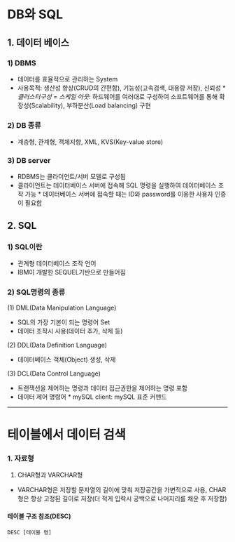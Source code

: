 # DB와 SQL
## 1. 데이터 베이스
### 1) DBMS
- 데이터를 효율적으로 관리하는 System
- 사용목적: 생산성 향상(CRUD의 간편함), 기능성(고속검색, 대용량 저장), 신뢰성
  \* _클러스터구성 = 스케일 아웃_: 하드웨어를 여러대로 구성하여 소프트웨어를 통해 확장성(Scalability), 부하분산(Load balancing) 구현
### 2) DB 종류
- 계층형, 관계형, 객체지향, XML, KVS(Key-value store)
### 3) DB server
- RDBMS는 클라이언트/서버 모델로 구성됨
- 클라이언트는 데이터베이스 서버에 접속해 SQL 명령을 실행하여 데이터베이스 조작 가능
\* 데이터베이스 서버에 접속할 때는 ID와 password를 이용한 사용자 인증이 필요함

## 2. SQL
### 1) SQL이란
 - 관계형 데이터베이스 조작 언어
 - IBM이 개발한 SEQUEL기반으로 만들어짐
### 2) SQL명령의 종류
(1) DML(Data Manipulation Language)
  - SQL의 가장 기본이 되는 명령어 Set
  - 데이터 조작시 사용(데이터 추가, 삭제 등)

(2) DDL(Data Definition Language)
  - 데이터베이스 객체(Object) 생성, 삭제 

(3) DCL(Data Control Language)
 - 트랜잭션을 제어하는 명령과 데이터 접근권한을 제어하는 명령 포함
 - 데이터 제어 명령어
\* mySQL client: mySQL 표준 커맨드

--------

# 테이블에서 데이터 검색
### 1. 자료형
1) CHAR형과 VARCHAR형
- VARCHAR형은 저장할 문자열의 길이에 맞춰 저장공간을 가변적으로 사용, CHAR형은 항상 고정된 길이로 저장(더 적게 입력시 공백으로 나머지리를 채운 후 저장함)
#### 테이블 구조 참조(DESC)
```
DESC [테이블 명]
```
